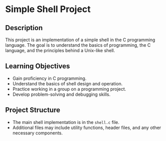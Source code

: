 # Simple Shell Project

## Description
This project is an implementation of a simple shell in the C programming language. The goal is to understand the basics of programming, the C language, and the principles behind a Unix-like shell.

## Learning Objectives
- Gain proficiency in C programming.
- Understand the basics of shell design and operation.
- Practice working in a group on a programming project.
- Develop problem-solving and debugging skills.

## Project Structure
- The main shell implementation is in the `shell.c` file.
- Additional files may include utility functions, header files, and any other necessary components.
